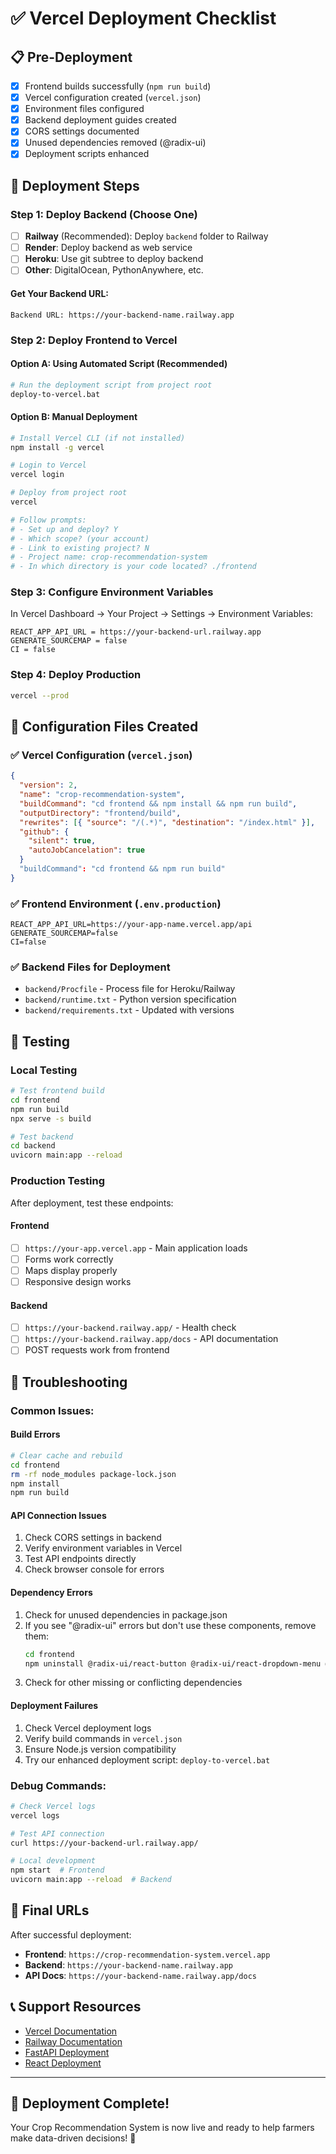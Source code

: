 # ✅ Vercel Deployment Checklist

## 📋 Pre-Deployment

- [x] Frontend builds successfully (`npm run build`)
- [x] Vercel configuration created (`vercel.json`)
- [x] Environment files configured
- [x] Backend deployment guides created
- [x] CORS settings documented
- [x] Unused dependencies removed (@radix-ui)
- [x] Deployment scripts enhanced

## 🚀 Deployment Steps

### Step 1: Deploy Backend (Choose One)
- [ ] **Railway** (Recommended): Deploy `backend` folder to Railway
- [ ] **Render**: Deploy backend as web service
- [ ] **Heroku**: Use git subtree to deploy backend
- [ ] **Other**: DigitalOcean, PythonAnywhere, etc.

#### Get Your Backend URL:
```
Backend URL: https://your-backend-name.railway.app
```

### Step 2: Deploy Frontend to Vercel

#### Option A: Using Automated Script (Recommended)
```bash
# Run the deployment script from project root
deploy-to-vercel.bat
```

#### Option B: Manual Deployment
```bash
# Install Vercel CLI (if not installed)
npm install -g vercel

# Login to Vercel
vercel login

# Deploy from project root
vercel

# Follow prompts:
# - Set up and deploy? Y
# - Which scope? (your account)
# - Link to existing project? N
# - Project name: crop-recommendation-system
# - In which directory is your code located? ./frontend
```

### Step 3: Configure Environment Variables
In Vercel Dashboard → Your Project → Settings → Environment Variables:

```
REACT_APP_API_URL = https://your-backend-url.railway.app
GENERATE_SOURCEMAP = false
CI = false
```

### Step 4: Deploy Production
```bash
vercel --prod
```

## 🔧 Configuration Files Created

### ✅ Vercel Configuration (`vercel.json`)
```json
{
  "version": 2,
  "name": "crop-recommendation-system",
  "buildCommand": "cd frontend && npm install && npm run build",
  "outputDirectory": "frontend/build",
  "rewrites": [{ "source": "/(.*)", "destination": "/index.html" }],
  "github": {
    "silent": true,
    "autoJobCancelation": true
  }
  "buildCommand": "cd frontend && npm run build"
}
```

### ✅ Frontend Environment (`.env.production`)
```
REACT_APP_API_URL=https://your-app-name.vercel.app/api
GENERATE_SOURCEMAP=false
CI=false
```

### ✅ Backend Files for Deployment
- `backend/Procfile` - Process file for Heroku/Railway
- `backend/runtime.txt` - Python version specification
- `backend/requirements.txt` - Updated with versions

## 🧪 Testing

### Local Testing
```bash
# Test frontend build
cd frontend
npm run build
npx serve -s build

# Test backend
cd backend
uvicorn main:app --reload
```

### Production Testing
After deployment, test these endpoints:

#### Frontend
- [ ] `https://your-app.vercel.app` - Main application loads
- [ ] Forms work correctly
- [ ] Maps display properly
- [ ] Responsive design works

#### Backend
- [ ] `https://your-backend.railway.app/` - Health check
- [ ] `https://your-backend.railway.app/docs` - API documentation
- [ ] POST requests work from frontend

## 🐛 Troubleshooting

### Common Issues:

#### Build Errors
```bash
# Clear cache and rebuild
cd frontend
rm -rf node_modules package-lock.json
npm install
npm run build
```

#### API Connection Issues
1. Check CORS settings in backend
2. Verify environment variables in Vercel
3. Test API endpoints directly
4. Check browser console for errors

#### Dependency Errors
1. Check for unused dependencies in package.json
2. If you see "@radix-ui" errors but don't use these components, remove them:
   ```bash
   cd frontend
   npm uninstall @radix-ui/react-button @radix-ui/react-dropdown-menu @radix-ui/react-icons
   ```
3. Check for other missing or conflicting dependencies

#### Deployment Failures
1. Check Vercel deployment logs
2. Verify build commands in `vercel.json`
3. Ensure Node.js version compatibility 
4. Try our enhanced deployment script: `deploy-to-vercel.bat`

### Debug Commands:
```bash
# Check Vercel logs
vercel logs

# Test API connection
curl https://your-backend-url.railway.app/

# Local development
npm start  # Frontend
uvicorn main:app --reload  # Backend
```

## 🎯 Final URLs

After successful deployment:

- **Frontend**: `https://crop-recommendation-system.vercel.app`
- **Backend**: `https://your-backend-name.railway.app`
- **API Docs**: `https://your-backend-name.railway.app/docs`

## 📞 Support Resources

- [Vercel Documentation](https://vercel.com/docs)
- [Railway Documentation](https://docs.railway.app)
- [FastAPI Deployment](https://fastapi.tiangolo.com/deployment/)
- [React Deployment](https://create-react-app.dev/docs/deployment/)

---

## 🎉 Deployment Complete!

Your Crop Recommendation System is now live and ready to help farmers make data-driven decisions! 🌾